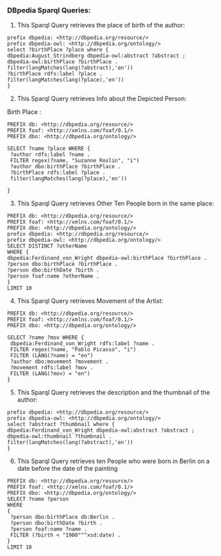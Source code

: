 ### DBpedia Sparql Queries:


1. This Sparql Query retrieves the place of birth of the author:

```
prefix dbpedia: <http://dbpedia.org/resource/> 
prefix dbpedia-owl: <http://dbpedia.org/ontology/> 
select ?birthPlace ?place where { 
dbpedia:August_Strindberg dbpedia-owl:abstract ?abstract ; 
dbpedia-owl:birthPlace ?birthPlace . 
filter(langMatches(lang(?abstract),'en'))
?birthPlace rdfs:label ?place .
filter(langMatches(lang(?place),'en'))
}
```

2. This Sparql Query retrieves Info about the Depicted Person:

Birth Place :

```
PREFIX db: <http://dbpedia.org/resource/>
PREFIX foaf: <http://xmlns.com/foaf/0.1/> 
PREFIX dbo: <http://dbpedia.org/ontology/> 

SELECT ?name ?place WHERE {
 ?author rdfs:label ?name .
 FILTER regex(?name, "Suzanne Roslin", "i")
 ?author dbo:birthPlace ?birthPlace .
 ?birthPlace rdfs:label ?place .
 filter(langMatches(lang(?place),'en'))

}
```

3. This Sparql Query retrieves Other Ten People born in the same place:

```
PREFIX db: <http://dbpedia.org/resource/>
PREFIX foaf: <http://xmlns.com/foaf/0.1/> 
PREFIX dbo: <http://dbpedia.org/ontology/> 
prefix dbpedia: <http://dbpedia.org/resource/> 
prefix dbpedia-owl: <http://dbpedia.org/ontology/>
SELECT DISTINCT ?otherName
WHERE {      
dbpedia:Ferdinand_von_Wright dbpedia-owl:birthPlace ?birthPlace . 
?person dbo:birthPlace ?birthPlace . 
?person dbo:birthDate ?birth . 
?person foaf:name ?otherName .      
} 
LIMIT 10
```



4. This Sparql Query retrieves Movement of the Artist:

```
PREFIX db: <http://dbpedia.org/resource/>
PREFIX foaf: <http://xmlns.com/foaf/0.1/> 
PREFIX dbo: <http://dbpedia.org/ontology/> 

SELECT ?name ?mov WHERE {
 dbpedia:Ferdinand_von_Wright rdfs:label ?name .
 FILTER regex(?name, "Pablo Picasso", "i")
 FILTER (LANG(?name) = "en")
 ?author dbo:movement ?movement .
 ?movement rdfs:label ?mov .
 FILTER (LANG(?mov) = "en")
}
```


5. This Sparql Query retrieves the description and the thumbnail of the author:

```
prefix dbpedia: <http://dbpedia.org/resource/> 
prefix dbpedia-owl: <http://dbpedia.org/ontology/> 
select ?abstract ?thumbnail where { 
dbpedia:Ferdinand_von_Wright dbpedia-owl:abstract ?abstract ; 
dbpedia-owl:thumbnail ?thumbnail . 
filter(langMatches(lang(?abstract),'en'))
}
```



6. This Sparql Query retrieves ten People who were born in Berlin on a date before the date of the painting

```
PREFIX db: <http://dbpedia.org/resource/>
PREFIX foaf: <http://xmlns.com/foaf/0.1/> 
PREFIX dbo: <http://dbpedia.org/ontology/> 
SELECT ?name ?person
WHERE
{      
 ?person dbo:birthPlace db:Berlin .
 ?person dbo:birthDate ?birth .   
 ?person foaf:name ?name .      
 FILTER (?birth < "1900"^^xsd:date) . 
} 
LIMIT 10
```
